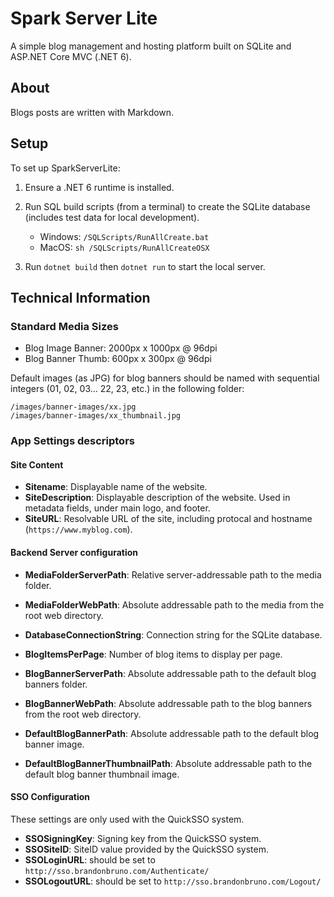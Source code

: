 # Spark Server Lite

A simple blog management and hosting platform built on SQLite and ASP.NET Core MVC (.NET 6).

## About

Blogs posts are written with Markdown.

## Setup

To set up SparkServerLite:

1) Ensure a .NET 6 runtime is installed.

2) Run SQL build scripts (from a terminal) to create the SQLite database (includes test data for local development).

   * Windows: `/SQLScripts/RunAllCreate.bat`
   * MacOS: `sh /SQLScripts/RunAllCreateOSX`
	
3) Run `dotnet build` then `dotnet run` to start the local server.

## Technical Information

### Standard Media Sizes

* Blog Image Banner: 2000px x 1000px @ 96dpi
* Blog Banner Thumb: 600px x 300px @ 96dpi

Default images (as JPG) for blog banners should be named with sequential integers (01, 02, 03... 22, 23, etc.) in the following folder:

```
/images/banner-images/xx.jpg
/images/banner-images/xx_thumbnail.jpg
```

### App Settings descriptors

#### Site Content

* **Sitename**: Displayable name of the website.
* **SiteDescription**: Displayable description of the website. Used in metadata fields, under main logo, and footer.
* **SiteURL**: Resolvable URL of the site, including protocal and hostname (`https://www.myblog.com`).
 
#### Backend Server configuration

* **MediaFolderServerPath**: Relative server-addressable path to the media folder.
* **MediaFolderWebPath**: Absolute addressable path to the media from the root web directory.
* **DatabaseConnectionString**: Connection string for the SQLite database.
* **BlogItemsPerPage**: Number of blog items to display per page.
 

* **BlogBannerServerPath**: Absolute addressable path to the default blog banners folder.
* **BlogBannerWebPath**: Absolute addressable path to the blog banners from the root web directory.
* **DefaultBlogBannerPath**: Absolute addressable path to the default blog banner image.
* **DefaultBlogBannerThumbnailPath**: Absolute addressable path to the default blog banner thumbnail image.

#### SSO Configuration

These settings are only used with the QuickSSO system.

* **SSOSigningKey**: Signing key from the QuickSSO system.
* **SSOSiteID**: SiteID value provided by the QuickSSO system.
* **SSOLoginURL**: should be set to `http://sso.brandonbruno.com/Authenticate/`
* **SSOLogoutURL**: should be set to `http://sso.brandonbruno.com/Logout/`
